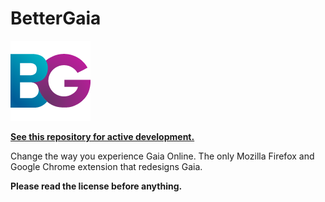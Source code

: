 BetterGaia
==========

![Logo](Chrome/data/assets/logo.png)

**[See this repository for active development.](https://github.com/BetterGaia/BetterGaia)**

Change the way you experience Gaia Online. The only Mozilla Firefox and Google Chrome extension that redesigns Gaia.

**Please read the license before anything.**
